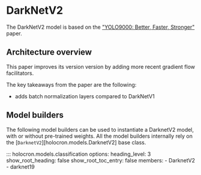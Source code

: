 # DarkNetV2

The DarkNetV2 model is based on the ["YOLO9000: Better, Faster, Stronger"](https://pjreddie.com/media/files/papers/YOLO9000.pdf) paper.

## Architecture overview

This paper improves its version version by adding more recent gradient flow facilitators.

The key takeaways from the paper are the following:

- adds batch normalization layers compared to DarkNetV1


## Model builders

The following model builders can be used to instantiate a DarknetV2 model, with or
without pre-trained weights. All the model builders internally rely on the
[`DarknetV2`][holocron.models.DarknetV2] base class.

::: holocron.models.classification
    options:
        heading_level: 3
        show_root_heading: false
        show_root_toc_entry: false
        members:
            - DarknetV2
            - darknet19
